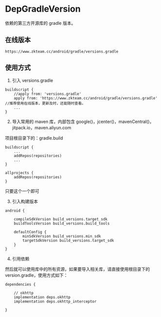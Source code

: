 # DepGradleVersion
依赖的第三方开源库的 gradle 版本。

## 在线版本
```
https://www.zkteam.cc/android/gradle/versions.gradle
```

## 使用方式

1. 引入 versions.gradle

```
buildscript {
    //apply from: 'versions.gradle'
    apply from: 'https://www.zkteam.cc/android/gradle/versions.gradle' //推荐使用在线版本，更新及时，还能随时查看。
    ...
}
```

2. 导入常用的 maven 库，内部包含 google()，jcenter()，mavenCentral()，jitpack.io，maven.aliyun.com

项目根目录下的：gradle.build
```
buildscript {
    ...
    addRepos(repositories)
    ...
}
```

```
allprojects {
    addRepos(repositories)
}
```

只要这个一个即可

3. 引入构建版本

```
android {

    compileSdkVersion build_versions.target_sdk
    buildToolsVersion build_versions.build_tools
    
    defaultConfig {
        minSdkVersion build_versions.min_sdk
        targetSdkVersion build_versions.target_sdk
    }
}
```

4. 引用依赖

然后就可以使用库中的所有资源，如果要导入相关库，请直接使用根目录下的 version.gradle，使用方式如下：

```
dependencies {

    // okhttp
    implementation deps.okhttp
    implementation deps.okhttp_interceptor
    
}
```


